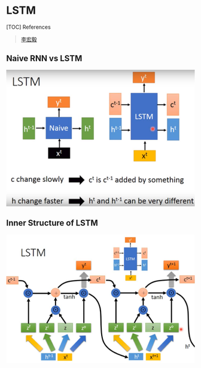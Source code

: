 LSTM
===

[TOC]
References
> [李宏毅](https://www.youtube.com/watch?v=IzHoNwlCGnE&index=1&list=PLJV_el3uVTsPMxPbjeX7PicgWbY7F8wW9)

## Naive RNN vs LSTM

![Naive RNN vs LSTM](naiveRNN_vs_LSTM.png)

## Inner Structure of LSTM 
![](inner_structure_of_LSTM.png)
